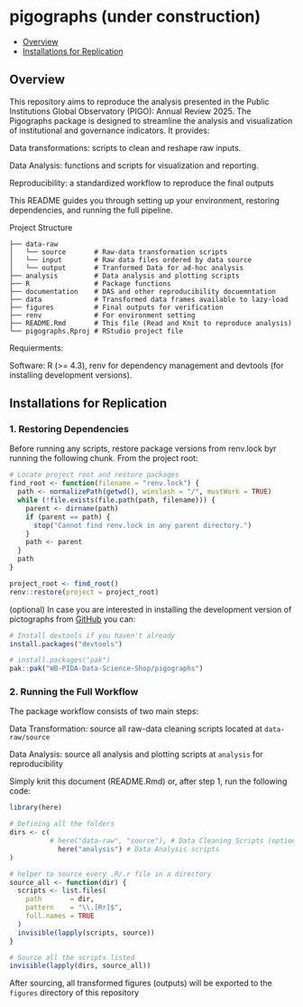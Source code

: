 pigographs (under construction)
================

- [Overview](#overview)
- [Installations for Replication](#installations-for-replication)

<!-- README.md is generated from README.Rmd. Please edit that file -->
<!-- badges: start -->
<!-- badges: end -->

## Overview

This repository aims to reproduce the analysis presented in the Public
Institutions Global Observatory (PIGO): Annual Review 2025. The
Pigographs package is designed to streamline the analysis and
visualization of institutional and governance indicators. It provides:

Data transformations: scripts to clean and reshape raw inputs.

Data Analysis: functions and scripts for visualization and reporting.

Reproducibility: a standardized workflow to reproduce the final outputs

This README guides you through setting up your environment, restoring
dependencies, and running the full pipeline.

Project Structure

    ├── data-raw
    │   └── source       # Raw-data transformation scripts
    │   └── input        # Raw data files ordered by data source
    │   └── output       # Tranformed Data for ad-hoc analysis
    ├── analysis         # Data analysis and plotting scripts
    ├── R                # Package functions
    ├── documentation    # DAS and other reproducibility docuemntation
    ├── data             # Transformed data frames available to lazy-load
    ├── figures          # Final outputs for verification
    ├── renv             # For environment setting
    ├── README.Rmd       # This file (Read and Knit to reproduce analysis)
    └── pigographs.Rproj # RStudio project file

Requierments:

Software: R (\>= 4.3), renv for dependency management and devtools (for
installing development versions).

## Installations for Replication

### 1. Restoring Dependencies

Before running any scripts, restore package versions from renv.lock byr
running the following chunk. From the project root:

``` r
# Locate project root and restore packages
find_root <- function(filename = "renv.lock") {
  path <- normalizePath(getwd(), winslash = "/", mustWork = TRUE)
  while (!file.exists(file.path(path, filename))) {
    parent <- dirname(path)
    if (parent == path) {
      stop("Cannot find renv.lock in any parent directory.")
    }
    path <- parent
  }
  path
}

project_root <- find_root()
renv::restore(project = project_root)
```

(optional) In case you are interested in installing the development
version of pictographs from [GitHub](https://github.com/) you can:

``` r
# Install devtools if you haven't already
install.packages("devtools")

# install.packages("pak")
pak::pak("WB-PIDA-Data-Science-Shop/pigographs")
```

### 2. Running the Full Workflow

The package workflow consists of two main steps:

Data Transformation: source all raw-data cleaning scripts located at
`data-raw/source`

Data Analysis: source all analysis and plotting scripts at `analysis`
for reproducibility

Simply knit this document (README.Rmd) or, after step 1, run the
following code:

``` r
library(here)

# Defining all the folders
dirs <- c(
          # here("data-raw", "source"), # Data Cleaning Scripts (optional)
            here("analysis") # Data Analysis scripts
)

# helper to source every .R/.r file in a directory
source_all <- function(dir) {
  scripts <- list.files(
    path       = dir,
    pattern    = "\\.[Rr]$",
    full.names = TRUE
  )
  invisible(lapply(scripts, source))
}

# Source all the scripts listed
invisible(lapply(dirs, source_all))
```

After sourcing, all transformed figures (outputs) will be exported to
the `figures` directory of this repository

